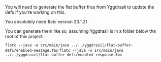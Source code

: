 You will need to generate the flat buffer files from Yggdrasil to update the defs if you're working on this.

You absolutely need flatc version 23.1.21.

You can generate them like so, assuming Yggdrasil is in a folder below the root of this project.

`flatc --java -o src/main/java ../../yggdrasil/flat-buffer-defs/enabled-message.fbs`
`flatc --java -o src/main/java ../../yggdrasil/flat-buffer-defs/enabled-response.fbs`



